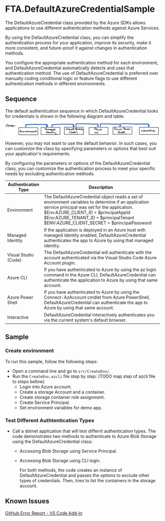 # FTA.DefaultAzureCredentialSample

The DefaultAzureCredential class provided by the Azure SDKs allows applications to use different authentication methods against Azure Services.

By using the DefaultAzureCredential class, you can simplify the authentication process for your application, improve its security, make it more consistent, and future-proof it against changes in authentication methods.

You configure the appropriate authentication method for each environment, and DefaultAzureCredential automatically detects and uses that authentication method. The use of DefaultAzureCredential is preferred over manually coding conditional logic or feature flags to use different authentication methods in different environments.

## Sequence

The default authentication sequence in which DefaultAzureCredential looks for credentials is shown in the following diagram and table:

![Sequence](img/Sequence.png)

However, you may not want to use the default behavior. In such cases, you can customize the class by specifying parameters or options that best suit your application's requirements.

By configuring the parameters or options of the DefaultAzureCredential class, you can customize the authentication process to meet your specific needs by excluding authentication methods.

| Authentication Type | Description |
|---------------------|-------------|
|Environment|The DefaultAzureCredential object reads a set of environment variables to determine if an application service principal was set for the application. $Env:AZURE_CLIENT_ID = $principalAppId  $Env:AZURE_TENANT_ID = $principalTenant  $ENV:AZURE_CLIENT_SECRET = $principalPassword|
|Managed Identity|If the application is deployed in an Azure host with managed identity enabled, DefaultAzureCredential authenticates the app to Azure by using that managed identity.|
|Visual Studio (Code)|The DefaultAzureCredential will authenticate with the account authenticated via the Visual Studio Code Azure Account plugin.|
|Azure CLI|If you have authenticated to Azure by using the az login command in the Azure CLI, DefaultAzureCredential can authenticate the application to Azure by using that same account.|
|Azure Power Shell|If you have authenticated to Azure by using the Connect-AzAccount cmdlet from Azure PowerShell, DefaultAzureCredential can authenticate the app to Azure by using that same account.|
|Interactive|DefaultAzureCredential interactively authenticates you via the current system's default browser.|

## Sample 

### Create environment

To run this sample, follow the following steps:
- Open a command line and go to ```src/CreateEnv/```.
- Run the ```CreateEnv.azcli``` file step by step: (TODO map step of azcli file to steps bellow)
  - Login into Azure account.
  - Create a storage Account and a container.
  - Create storage container role assignment.
  - Create Service Principal.
  - Set environment variables for demo app.

### Test Different Authtentication Types

- Call a dotnet application that will test differnt authentication types. The code demonstrates two methods to authenticate to Azure Blob Storage using the DefaultAzureCredential class:
  - Accessing Blob Storage using Service Principal.
  - Accessing Blob Storage using CLI login.

    For both methods, the code creates an instance of DefaultAzureCredential and passes the options to exclude other types of credentials. Then, tries to list the containers in the storage account. 


## Known Issues

[GitHub Error Report - VS Code Add-In](https://github.com/Azure/azure-sdk-for-net/blob/main/sdk/identity/Azure.Identity/TROUBLESHOOTING.md#troubleshoot-visualstudiocodecredential-authentication-issues)
